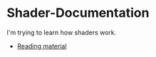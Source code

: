 # Shader-Documentation

I'm trying to learn how shaders work. 

- [Reading material](Docs/Resources)
